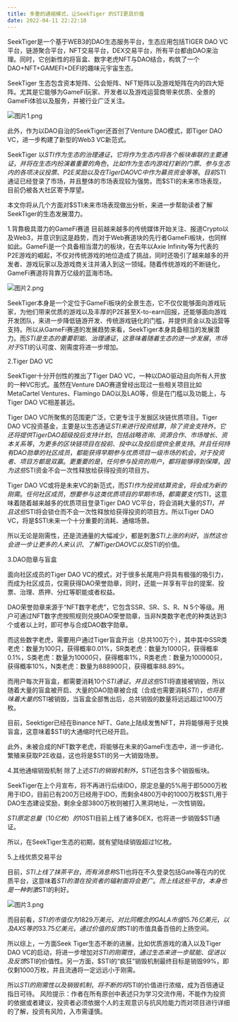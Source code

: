 ```yaml
---
title: 多重的通缩模式，让SeekTiger 的STI更具价值
date: 2022-04-11 22:22:10
---
```

SeekTiger是一个基于WEB3的DAO生态服务平台，生态应用包括TIGER DAO VC平台，链游聚合平台，NFT交易平台，DEX交易平台，所有平台都由DAO来治理。同时，它创新性的将盲盒、数字老虎NFT与DAO结合，构筑了一个DAO+NFT+GAMEFI+DEFI的趣味元宇宙生态。

SeekTiger 生态包含资本矩阵、公会矩阵、NFT矩阵以及游戏矩阵在内的四大矩阵。尤其是它能够为GameFi玩家、开发者以及游戏运营商带来优质、全景的GameFi体验以及服务，并被行业广泛关注。


![图片1.png](https://smartsignature-img.oss-cn-hongkong.aliyuncs.com/article/2022/04/11/03d0bb707f733373c0c9225f76a00e77.png)


此外，作为以DAO自治的SeekTiger还首创了Venture DAO模式，即Tiger DAO VC，进一步构建了新型的Web3 VC新范式。

SeekTiger 以$STI作为生态的治理通证，它将作为生态内将各个板块串联的主要通证，并将在生态内扮演着重要的角色，比如作为生态内游戏打新的门票、参与生态内的各项决议投票、P2E奖励以及在Tiger DAO VC中作为募资资金等等。目前$STI通证已经登录了市场，并且整体的市场表现较为强势。而$STI的未来市场表现，目前仍被各大社区寄予厚望。

本文你将从几个方面对$STI未来市场表现做出分析，来进一步帮助读者了解SeekTiger的生态发展潜力。

1.背靠极具潜力的GameFi赛道
目前越来越多的传统媒体开始关注、报道Crypto以及Web3，并意识到这是趋势，而对于Web赛道块的先行者GameFi板块，也同样如此。GameFi是一个具备相当潜力的板块，在去年以Axie Infinity等为代表的P2E游戏的崛起，不仅对传统游戏的地位造成了挑战，同时还吸引了越来越多的开发者、游戏玩家以及游戏商关注并涌入到这一领域。随着传统游戏的不断链化，GameFi赛道将背靠万亿级的蓝海市场。


![图片2.png](https://smartsignature-img.oss-cn-hongkong.aliyuncs.com/article/2022/04/11/ccbc89539d877a8737049e037687d7cf.png)


SeekTiger本身是一个定位于GameFi板块的全景生态，它不仅仅能够面向游戏玩家，为他们带来优质的游戏以及丰厚的P2E甚至X-to-earn回报，还能够面向游戏开发团队，来进一步降低链游开发、传统游戏链化的门槛，并提供资金以及运营等支持。所以从GameFi赛道的发展趋势来看，SeekTiger本身具备相当的发展潜力。而$STI是生态的重要职能、治理通证，这意味着随着生态的进一步发展，市场对于$STI的认可度、刚需度将进一步增加。

2.Tiger DAO VC

SeekTiger十分开创性的推出了Tiger DAO VC，一种以DAO驱动且向所有人开放的一种VC形式。虽然在Venture DAO赛道曾经出现过一些相关项目比如MetaCartel Ventures、Flamingo DAO以及LAO等，但是在门槛以及功能上，与Tiger DAO VC相差甚远。

Tiger DAO VC所聚焦的范围更广泛，它更专注于发掘区块链优质项目。Tiger DAO VC投资基金，主要是以生态通证$STI来进行投资结算，除了资金支持外，它还将提供Tiger DAO超级投后支持计划，包括战略咨询、资源合作、市场增长、资本关系等，为更多的区块链项目在投前、投中以及投后提供全景支持。并且任何持有DAO勋章的社区成员，都能获得早期参与优质项目一级市场的机会，对于投资者、项目方都是双赢。更重要的是，任何参与投资的用户，都将能够得到保障，因为这些$STI资金不会一次性释放给获得投资的项目方。

Tiger DAO VC或将是未来VC的新范式，而$STI作为投资结算资金，将会成为新的刚需。任何社区成员，想要参与这类优质项目的早期市场，都需要支付$STI，这意味着随着越来越多的优质项目登录Tiger DAO VC平台，将会消耗大量的$STI，并且这些$STI将会锁仓而不会一次性释放给获得投资的项目方。所以Tiger DAO VC，将是$STI未来一个十分重要的消耗、通缩场景。

所以无论是刚需性，还是流通量的大幅减少，都是刺激$STI上涨的利好，当然这也会进一步让更多的人来认识、了解Tiger DAO VC以及$STI的价值。

3.DAO勋章与盲盒

面向社区成员的Tiger DAO VC的模式，对于很多长尾用户将具有极强的吸引力，而成为社区成员，仅需获得DAO荣誉勋章，同时，还能一并享有平台的提案、投票、治理、质押、分红等职能或者权益。

DAO荣誉勋章来源于“NFT数字老虎”，它包含SSR、SR、S、R、N 5个等级。用户可通过NFT数字虎按照规则兑换DAO荣誉勋章，当非N类数字老虎的种类达到3个或者以上时，即可参与合成DAO数字勋章。

而这些数字老虎，需要用户通过Tiger盲盒开出（总共100万个），其中其中SSR类老虎：数量为100只，获得概率0.01%，SR类老虎：数量为1000只，获得概率0.1%，S类老虎：数量为10000只，获得概率1%，R类老虎：数量为100000只，获得概率10%，N类老虎：数量为888900只，获得概率88.89%。

而用户每次开盲盒，都需要消耗10个$STI通证，并且这些$STI将直接被销毁，所以随着大量的盲盒被开启、大量的DAO勋章被合成（合成也需要消耗$STI），也将意味着大量的$STI被销毁，当盲盒全部售出后，总共销毁的数量将远远超过1000万枚。

目前，Seektiger已经在Binance NFT、Gate上陆续发售NFT，并将能够用于兑换盲盒，这意味着$STI的大通缩时代已经开启。

此外，未被合成的NFT数字老虎，将能够在未来的GameFi生态中，进一步进化、繁殖来获取P2E收益，这也将是$STI的另一大销毁场景。

4.其他通缩销毁机制
除了上述$STI的销毁机制外，$STI还包含多个销毁板块。

SeekTiger在上个月宣布，将不再进行后续IDO，原定总量的5%用于即5000万枚用于IDO，目前已有200万已经用于IDO，而剩余4800万中的1000万枚$STI,用于DAO生态建设奖励，剩余全部3800万枚则被打入黑洞地址，一次性销毁。

$STI原定总量（10亿枚）的10%用于机构募资，目前，Seektiger的真实投资机构达到了60多家。并且在募资板块也设定了相关的销毁机制。并且，在$STI目前上线了诸多DEX，也将进一步销毁$STI通证。

所以，在SeekTiger生态的初期，就有望陆续销毁超过1亿枚。

5.上线优质交易平台

目前，$STI上线了抹茶平台，而有消息称$STI也将在不久登录包括Gate等在内的优质平台，这意味着$STI的潜在投资者的辐射面将会更广。而上线这些平台，本身也是一种刺激$STI的利好。


![图片3.png](https://smartsignature-img.oss-cn-hongkong.aliyuncs.com/article/2022/04/11/c1dd74b41690bc0417dadc60b25c4f2a.png)

而目前看，$STI的市值仅为1829万美元，对比同概念的GALA市值15.76亿美元，以及AXS 等的33.75亿美元，通过价值的反馈$STI的市值具备百倍的上扬空间。

所以综上，一方面Seek Tiger生态不断的进展，比如优质游戏的涌入以及Tiger DAO VC的启动，将进一步增加对$STI的刚需性，通过生态来进一步赋能、促进以及反馈$STI的价值性。另一方面，$STI的“疯狂”销毁机制最终目标是销毁99%，即仅剩1000万枚，并且流通将一定远远小于刚需。

所以$STI的刚需性以及销毁机制，将不断的将$STI的价值进行浓缩，成为百倍通证指日可待。
风险提示：作者在所有原创中表述只为学习交流作用，不能作为投资的依据或者建议，投资者必须依据个人的主观意识与抗风险能力而对项目进行详细的了解，投资有风险，入市需谨慎。